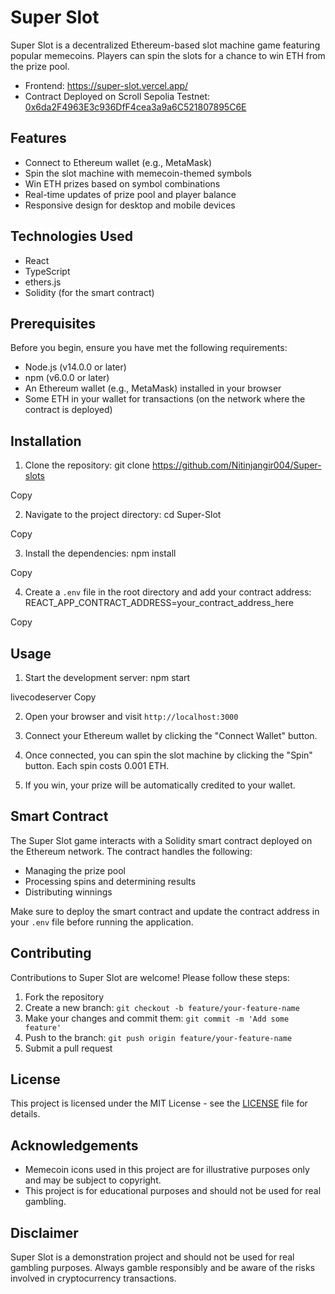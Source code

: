 # Super Slot

Super Slot is a decentralized Ethereum-based slot machine game featuring popular memecoins. Players can spin the slots for a chance to win ETH from the prize pool.
 
- Frontend: https://super-slot.vercel.app/
- Contract Deployed on Scroll Sepolia Testnet: [0x6da2F4963E3c936DfF4cea3a9a6C521807895C6E](https://sepolia.scrollscan.com/address/0x6da2F4963E3c936DfF4cea3a9a6C521807895C6E)


## Features

- Connect to Ethereum wallet (e.g., MetaMask)
- Spin the slot machine with memecoin-themed symbols
- Win ETH prizes based on symbol combinations
- Real-time updates of prize pool and player balance
- Responsive design for desktop and mobile devices

## Technologies Used

- React
- TypeScript
- ethers.js
- Solidity (for the smart contract)

## Prerequisites

Before you begin, ensure you have met the following requirements:

- Node.js (v14.0.0 or later)
- npm (v6.0.0 or later)
- An Ethereum wallet (e.g., MetaMask) installed in your browser
- Some ETH in your wallet for transactions (on the network where the contract is deployed)

## Installation

1. Clone the repository:
git clone https://github.com/Nitinjangir004/Super-slots

Copy

2. Navigate to the project directory:
cd Super-Slot

Copy

3. Install the dependencies:
npm install

Copy

4. Create a `.env` file in the root directory and add your contract address:
REACT_APP_CONTRACT_ADDRESS=your_contract_address_here

Copy

## Usage

1. Start the development server:
npm start

livecodeserver
Copy

2. Open your browser and visit `http://localhost:3000`

3. Connect your Ethereum wallet by clicking the "Connect Wallet" button.

4. Once connected, you can spin the slot machine by clicking the "Spin" button. Each spin costs 0.001 ETH.

5. If you win, your prize will be automatically credited to your wallet.

## Smart Contract

The Super Slot game interacts with a Solidity smart contract deployed on the Ethereum network. The contract handles the following:

- Managing the prize pool
- Processing spins and determining results
- Distributing winnings

Make sure to deploy the smart contract and update the contract address in your `.env` file before running the application.

## Contributing

Contributions to Super Slot are welcome! Please follow these steps:

1. Fork the repository
2. Create a new branch: `git checkout -b feature/your-feature-name`
3. Make your changes and commit them: `git commit -m 'Add some feature'`
4. Push to the branch: `git push origin feature/your-feature-name`
5. Submit a pull request

## License

This project is licensed under the MIT License - see the [LICENSE](LICENSE) file for details.

## Acknowledgements

- Memecoin icons used in this project are for illustrative purposes only and may be subject to copyright.
- This project is for educational purposes and should not be used for real gambling.

## Disclaimer

Super Slot is a demonstration project and should not be used for real gambling purposes. Always gamble responsibly and be aware of the risks involved in cryptocurrency transactions.
